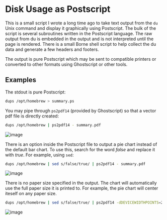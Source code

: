 # Disk Usage as Postscript

This is a small script I wrote a long time ago to take text output from the `du` Unix command and display it graphically using Postscript.
The bulk of the script is several subroutines written in the Postscript language.
The raw output from du is embedded in the output and is not interpreted until the page is rendered.
There is a small Borne shell script to help collect the du data and generate a few headers and footers.

The output is pure Postscript which may be sent to compatible printers or converted to other formats using Ghostscript or other tools.

## Examples

The stdout is pure Postscript:
```sh
dups /opt/homebrew > summary.ps
```

You may pipe through `ps2pdf14` (provided by Ghostscript) so that a vector pdf file is directly created:
```sh
dups /opt/homebrew | ps2pdf14 - summary.pdf
```
![image](https://github.com/user-attachments/assets/7246c4f8-8665-4e0b-a9b3-97fad2ab436b)

There is an option inside the Postscript file to output a pie chart instead of the default bar chart.
To use this, search for the word *false* and replace it with *true*.
For example, using `sed`:
```sh
dups /opt/homebrew | sed s/false/true/ | ps2pdf14 - summary.pdf
```
![image](https://github.com/user-attachments/assets/d44d99fd-f1a4-4426-a812-593dcdc1d043)

There is no paper size specified in the output.
The chart will automatically use the full paper size it is printed to.
For example, the pie chart will center iteself on any paper size.
```sh
dups /opt/homebrew | sed s/false/true/ | ps2pdf14 -dDEVICEWIDTHPOINTS=2000 -dDEVICEHEIGHTPOINTS=2000 - summary.pdf
```
![image](https://github.com/user-attachments/assets/b7dd6090-ec1d-478f-84c7-dea92c2e93e7)
